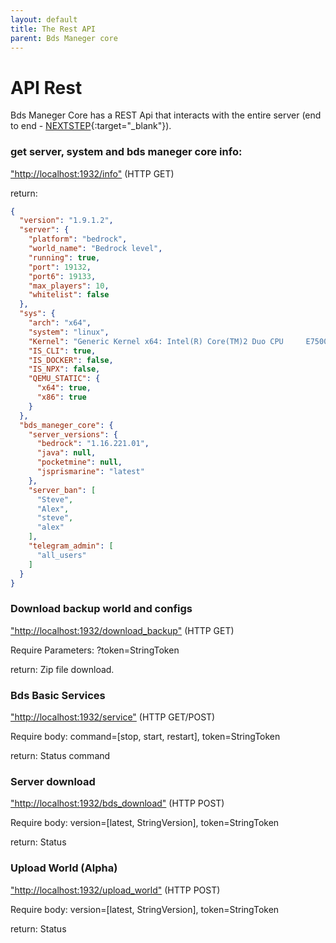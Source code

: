 ```yaml
---
layout: default
title: The Rest API
parent: Bds Maneger core
---
```


# API Rest

Bds Maneger Core has a REST Api that interacts with the entire server (end to end - [NEXTSTEP](https://wikipedia.org/wiki/NeXTSTEP){:target="_blank"}).

### get server, system and bds maneger core info:

["http://localhost:1932/info"](http://localhost:1932/info) (HTTP GET)

return:

```json
{
  "version": "1.9.1.2",
  "server": {
    "platform": "bedrock",
    "world_name": "Bedrock level",
    "running": true,
    "port": 19132,
    "port6": 19133,
    "max_players": 10,
    "whitelist": false
  },
  "sys": {
    "arch": "x64",
    "system": "linux",
    "Kernel": "Generic Kernel x64: Intel(R) Core(TM)2 Duo CPU     E7500  @ 2.93GHz",
    "IS_CLI": true,
    "IS_DOCKER": false,
    "IS_NPX": false,
    "QEMU_STATIC": {
      "x64": true,
      "x86": true
    }
  },
  "bds_maneger_core": {
    "server_versions": {
      "bedrock": "1.16.221.01",
      "java": null,
      "pocketmine": null,
      "jsprismarine": "latest"
    },
    "server_ban": [
      "Steve",
      "Alex",
      "steve",
      "alex"
    ],
    "telegram_admin": [
      "all_users"
    ]
  }
}
```

### Download backup world and configs

["http://localhost:1932/download_backup"](http://localhost:1932/download_backup) (HTTP GET)

Require Parameters: ?token=StringToken

return: Zip file download.

### Bds Basic Services

["http://localhost:1932/service"](http://localhost:1932/service) (HTTP GET/POST)

Require body: command=[stop, start, restart], token=StringToken

return: Status command

### Server download

["http://localhost:1932/bds_download"](http://localhost:1932/bds_download) (HTTP POST)

Require body: version=[latest, StringVersion], token=StringToken

return: Status

### Upload World (Alpha)

["http://localhost:1932/upload_world"](http://localhost:1932/upload_world) (HTTP POST)

Require body: version=[latest, StringVersion], token=StringToken

return: Status
